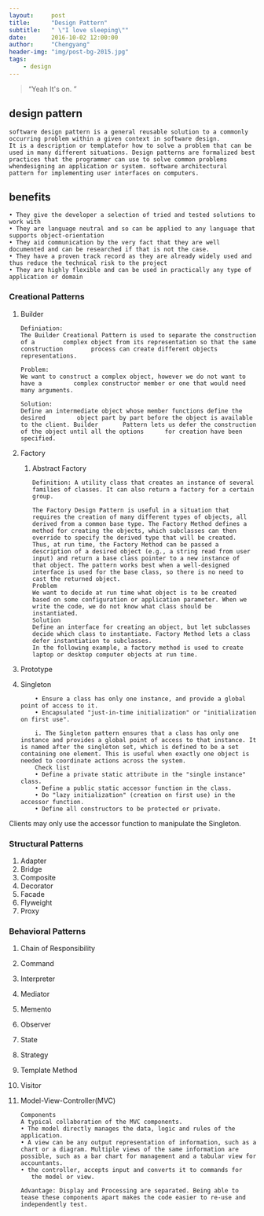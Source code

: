 ```yaml
---
layout:     post
title:      "Design Pattern"
subtitle:   " \"I love sleeping\""
date:       2016-10-02 12:00:00
author:     "Chengyang"
header-img: "img/post-bg-2015.jpg"
tags:
    - design
---
```


> “Yeah It's on. ”
>
## design pattern
	software design pattern is a general reusable solution to a commonly occurring problem within a given context in software design.
	It is a description or templatefor how to solve a problem that can be used in many different situations. Design patterns are formalized best practices that the programmer can use to solve common problems whendesigning an application or system. software architectural pattern for implementing user interfaces on computers.


## benefits
	• They give the developer a selection of tried and tested solutions to work with
	• They are language neutral and so can be applied to any language that supports object-orientation
	• They aid communication by the very fact that they are well documented and can be researched if that is not the case.
	• They have a proven track record as they are already widely used and thus reduce the technical risk to the project
	• They are highly flexible and can be used in practically any type of application or domain


###	Creational Patterns
1.	Builder

		Definiation:
		The Builder Creational Pattern is used to separate the construction of a 		complex object from its representation so that the same construction 		process can create different objects representations.

		Problem:
		We want to construct a complex object, however we do not want to have a 		complex constructor member or one that would need many arguments.

		Solution: 
		Define an intermediate object whose member functions define the desired 		object part by part before the object is available to the client. Builder 		Pattern lets us defer the construction of the object until all the options 		for creation have been specified.

2.	Factory
	1.	Abstract Factory

			Definition: A utility class that creates an instance of several families of classes. It can also return a factory for a certain group.

			The Factory Design Pattern is useful in a situation that requires the creation of many different types of objects, all derived from a common base type. The Factory Method defines a method for creating the objects, which subclasses can then override to specify the derived type that will be created. Thus, at run time, the Factory Method can be passed a description of a desired object (e.g., a string read from user input) and return a base class pointer to a new instance of that object. The pattern works best when a well-designed interface is used for the base class, so there is no need to cast the returned object.
			Problem 
			We want to decide at run time what object is to be created based on some configuration or application parameter. When we write the code, we do not know what class should be instantiated.
			Solution 
			Define an interface for creating an object, but let subclasses decide which class to instantiate. Factory Method lets a class defer instantiation to subclasses.
			In the following example, a factory method is used to create laptop or desktop computer objects at run time.

3.	Prototype
4.	Singleton

			• Ensure a class has only one instance, and provide a global point of access to it.
			• Encapsulated "just-in-time initialization" or "initialization on first use".

			i. The Singleton pattern ensures that a class has only one instance and provides a global point of access to that instance. It is named after the singleton set, which is defined to be a set containing one element. This is useful when exactly one object is needed to coordinate actions across the system.
			Check list
			• Define a private static attribute in the "single instance" class.
			• Define a public static accessor function in the class.
			• Do "lazy initialization" (creation on first use) in the accessor function.
			• Define all constructors to be protected or private.
Clients may only use the accessor function to manipulate the Singleton.

###	Structural Patterns
1.	Adapter
2.	Bridge
3.	Composite
4.	Decorator
5.	Facade
6.	Flyweight
7.	Proxy

###	Behavioral Patterns
1.	Chain of Responsibility
2.	Command
3.	Interpreter
4.	Mediator
5.	Memento
6.	Observer
7.	State
8.	Strategy
9.	Template Method
10.	Visitor
11.	Model-View-Controller(MVC)

		Components
		A typical collaboration of the MVC components.
		• The model directly manages the data, logic and rules of the application.
		• A view can be any output representation of information, such as a chart or a diagram. Multiple views of the same information are possible, such as a bar chart for management and a tabular view for accountants.
		• the controller, accepts input and converts it to commands for     the model or view.

		Advantage: Display and Processing are separated. Being able to tease these components apart makes the code easier to re-use and independently test.
